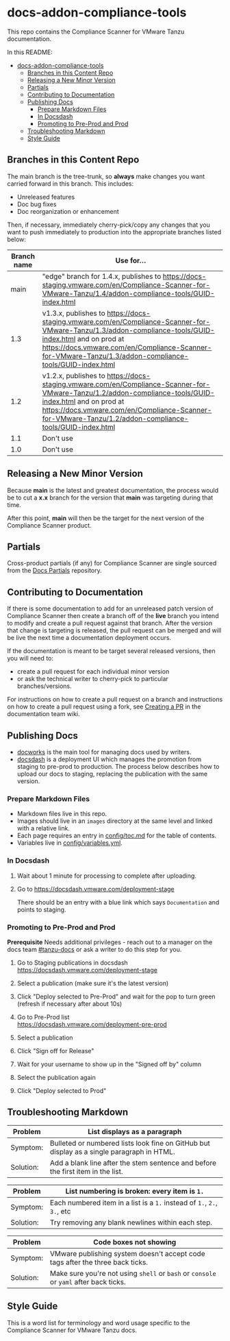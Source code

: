 # docs-addon-compliance-tools

This repo contains the Compliance Scanner for VMware Tanzu documentation.

In this README: 

- [docs-addon-compliance-tools](#docs-addon-compliance-tools)
  - [Branches in this Content Repo](#branches-in-this-content-repo)
  - [Releasing a New Minor Version](#releasing-a-new-minor-version)
  - [Partials](#partials)
  - [Contributing to Documentation](#contributing-to-documentation)
  - [Publishing Docs](#publishing-docs)
    - [Prepare Markdown Files](#prepare-markdown-files)
    - [In Docsdash](#in-docsdash)
    - [Promoting to Pre-Prod and Prod](#promoting-to-pre-prod-and-prod)
  - [Troubleshooting Markdown](#troubleshooting-markdown)
  - [Style Guide](#style-guide)

## Branches in this Content Repo

The main branch is the tree-trunk, so **always** make changes you want carried forward in this branch. This includes:

* Unreleased features
* Doc bug fixes
* Doc reorganization or enhancement

Then, if necessary, immediately cherry-pick/copy any changes that you want to push immediately to production into the appropriate branches listed below:

| Branch name | Use for… |
|-------------| ------|
| main      | "edge" branch for 1.4.x, publishes to https://docs-staging.vmware.com/en/Compliance-Scanner-for-VMware-Tanzu/1.4/addon-compliance-tools/GUID-index.html |
| 1.3 | v1.3.x, publishes to https://docs-staging.vmware.com/en/Compliance-Scanner-for-VMware-Tanzu/1.3/addon-compliance-tools/GUID-index.html and on prod at https://docs.vmware.com/en/Compliance-Scanner-for-VMware-Tanzu/1.3/addon-compliance-tools/GUID-index.html|
| 1.2 | v1.2.x, publishes to https://docs-staging.vmware.com/en/Compliance-Scanner-for-VMware-Tanzu/1.2/addon-compliance-tools/GUID-index.html and on prod at https://docs.vmware.com/en/Compliance-Scanner-for-VMware-Tanzu/1.2/addon-compliance-tools/GUID-index.html|
| 1.1 | Don't use |
| 1.0 | Don't use |            

## Releasing a New Minor Version

Because **main** is the latest and greatest documentation, the process would be to cut a **x.x** branch
for the version that **main** was targeting during that time.

After this point, **main** will then be the target for the next version of the Compliance Scanner product.

## Partials

Cross-product partials (if any) for Compliance Scanner are single sourced from the [Docs Partials](https://github.com/pivotal-cf/docs-partials) repository.

## Contributing to Documentation

If there is some documentation to add for an unreleased patch version of Compliance Scanner then create a branch off of the **live** branch
you intend to modify and create a pull request against that branch.
After the version that change is targeting is released, the pull request can be merged and will be live
the next time a documentation deployment occurs.

If the documentation is meant to be target several released versions,
then you will need to:
+ create a pull request for each individual minor version
+ or ask the technical writer to cherry-pick to particular branches/versions.

For instructions on how to create a pull request on a branch and instructions on how to create a
pull request using a fork, see
[Creating a PR](https://docs-wiki.sc2-04-pcf1-apps.oc.vmware.com/wiki/external/create-pr.html)
in the documentation team wiki.


## Publishing Docs

- [docworks](https://docworks.vmware.com/) is the main tool for managing docs used by writers.
- [docsdash](https://docsdash.vmware.com/) is a deployment UI which manages the promotion from
staging to pre-prod to production. The process below describes how to upload our docs to staging,
replacing the publication with the same version.

### Prepare Markdown Files
- Markdown files live in this repo.
- Images should live in an `images` directory at the same level and linked with a relative link.
- Each page requires an entry in [config/toc.md](config/toc.md) for the table of contents.
- Variables live in [config/variables.yml](config/variables.yml).

### In Docsdash

1. Wait about 1 minute for processing to complete after uploading.
2. Go to https://docsdash.vmware.com/deployment-stage

   There should be an entry with a blue link which says `Documentation` and points to staging.

### Promoting to Pre-Prod and Prod

**Prerequisite** Needs additional privileges - reach out to a manager on the docs team [#tanzu-docs](https://vmware.slack.com/archives/C055V2M0H) or ask a writer to do this step for you.

1. Go to Staging publications in docsdash  
  https://docsdash.vmware.com/deployment-stage

2. Select a publication (make sure it's the latest version)

3. Click "Deploy selected to Pre-Prod" and wait for the pop to turn green (refresh if necessary after about 10s)

4. Go to Pre-Prod list  
  https://docsdash.vmware.com/deployment-pre-prod

5. Select a publication

6. Click "Sign off for Release"

7. Wait for your username to show up in the "Signed off by" column

8. Select the publication again

9. Click "Deploy selected to Prod"

## Troubleshooting Markdown

| Problem | List displays as a paragraph |
|---------|-----------|
| Symptom:| Bulleted or numbered lists look fine on GitHub but display as a single paragraph in HTML.|
| Solution: | Add a blank line after the stem sentence and before the first item in the list.|

| Problem | List numbering is broken: every item is `1.` |
|---------|-----------|
| Symptom:| Each numbered item in a list is a `1.` instead of `1.`, `2.`, `3.`, etc|
| Solution: | Try removing any blank newlines within each step.|

| Problem | Code boxes not showing |
|---------|-----------|
| Symptom:| VMware publishing system doesn't accept code tags after the three back ticks.|
| Solution: | Make sure you're not using `shell` or `bash` or `console` or `yaml` after back ticks.|

## Style Guide

This is a word list for terminology and word usage specific to the Compliance Scanner for VMware Tanzu docs.
